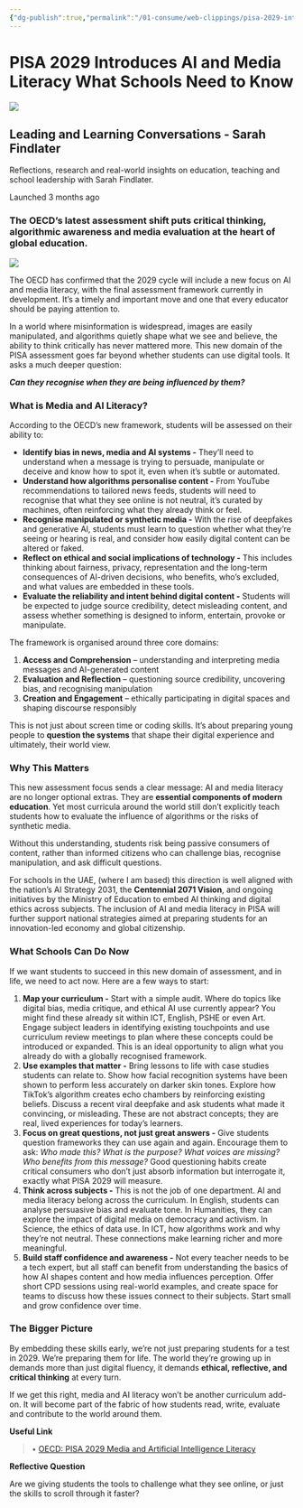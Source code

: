 ```yaml
---
{"dg-publish":true,"permalink":"/01-consume/web-clippings/pisa-2029-introduces-ai-and-media-literacy-what-schools-need-to-know/","title":"PISA 2029 Introduces AI and Media Literacy What Schools Need to Know","tags":["clippings"]}
---
```


# PISA 2029 Introduces AI and Media Literacy What Schools Need to Know
![](https://substackcdn.com/image/fetch/$s_!NrAA!)

## Leading and Learning Conversations - Sarah Findlater

Reflections, research and real-world insights on education, teaching and school leadership with Sarah Findlater.

Launched 3 months ago

### The OECD’s latest assessment shift puts critical thinking, algorithmic awareness and media evaluation at the heart of global education.

![](https://substackcdn.com/image/fetch/$s_!2bEg!)

The OECD has confirmed that the 2029 cycle will include a new focus on AI and media literacy, with the final assessment framework currently in development. It’s a timely and important move and one that every educator should be paying attention to.

In a world where misinformation is widespread, images are easily manipulated, and algorithms quietly shape what we see and believe, the ability to think critically has never mattered more. This new domain of the PISA assessment goes far beyond whether students can use digital tools. It asks a much deeper question:

***Can they recognise when they are being influenced by them?***

### What is Media and AI Literacy?

According to the OECD’s new framework, students will be assessed on their ability to:

- **Identify bias in news, media and AI systems -** They’ll need to understand when a message is trying to persuade, manipulate or deceive and know how to spot it, even when it’s subtle or automated.
- **Understand how algorithms personalise content -** From YouTube recommendations to tailored news feeds, students will need to recognise that what they see online is not neutral, it’s curated by machines, often reinforcing what they already think or feel.
- **Recognise manipulated or synthetic media -** With the rise of deepfakes and generative AI, students must learn to question whether what they’re seeing or hearing is real, and consider how easily digital content can be altered or faked.
- **Reflect on ethical and social implications of technology -** This includes thinking about fairness, privacy, representation and the long-term consequences of AI-driven decisions, who benefits, who’s excluded, and what values are embedded in these tools.
- **Evaluate the reliability and intent behind digital content -** Students will be expected to judge source credibility, detect misleading content, and assess whether something is designed to inform, entertain, provoke or manipulate.

The framework is organised around three core domains:

1. **Access and Comprehension** – understanding and interpreting media messages and AI-generated content
2. **Evaluation and Reflection** – questioning source credibility, uncovering bias, and recognising manipulation
3. **Creation and Engagement** – ethically participating in digital spaces and shaping discourse responsibly

This is not just about screen time or coding skills. It’s about preparing young people to **question the systems** that shape their digital experience and ultimately, their world view.

### Why This Matters

This new assessment focus sends a clear message: AI and media literacy are no longer optional extras. They are **essential components of modern education**. Yet most curricula around the world still don’t explicitly teach students how to evaluate the influence of algorithms or the risks of synthetic media.

Without this understanding, students risk being passive consumers of content, rather than informed citizens who can challenge bias, recognise manipulation, and ask difficult questions.

For schools in the UAE, (where I am based) this direction is well aligned with the nation’s AI Strategy 2031, the **Centennial 2071 Vision**, and ongoing initiatives by the Ministry of Education to embed AI thinking and digital ethics across subjects. The inclusion of AI and media literacy in PISA will further support national strategies aimed at preparing students for an innovation-led economy and global citizenship.

### What Schools Can Do Now

If we want students to succeed in this new domain of assessment, and in life, we need to act now. Here are a few ways to start:

1. **Map your curriculum -** Start with a simple audit. Where do topics like digital bias, media critique, and ethical AI use currently appear? You might find these already sit within ICT, English, PSHE or even Art. Engage subject leaders in identifying existing touchpoints and use curriculum review meetings to plan where these concepts could be introduced or expanded. This is an ideal opportunity to align what you already do with a globally recognised framework.
2. **Use examples that matter -** Bring lessons to life with case studies students can relate to. Show how facial recognition systems have been shown to perform less accurately on darker skin tones. Explore how TikTok’s algorithm creates echo chambers by reinforcing existing beliefs. Discuss a recent viral deepfake and ask students what made it convincing, or misleading. These are not abstract concepts; they are real, lived experiences for today’s learners.
3. **Focus on great questions, not just great answers -** Give students question frameworks they can use again and again. Encourage them to ask: *Who made this? What is the purpose? What voices are missing? Who benefits from this message?* Good questioning habits create critical consumers who don’t just absorb information but interrogate it, exactly what PISA 2029 will measure.
4. **Think across subjects -** This is not the job of one department. AI and media literacy belong across the curriculum. In English, students can analyse persuasive bias and evaluate tone. In Humanities, they can explore the impact of digital media on democracy and activism. In Science, the ethics of data use. In ICT, how algorithms work and why they’re not neutral. These connections make learning richer and more meaningful.
5. **Build staff confidence and awareness -** Not every teacher needs to be a tech expert, but all staff can benefit from understanding the basics of how AI shapes content and how media influences perception. Offer short CPD sessions using real-world examples, and create space for teams to discuss how these issues connect to their subjects. Start small and grow confidence over time.

### The Bigger Picture

By embedding these skills early, we’re not just preparing students for a test in 2029. We’re preparing them for life. The world they’re growing up in demands more than just digital fluency, it demands **ethical, reflective, and critical thinking** at every turn.

If we get this right, media and AI literacy won’t be another curriculum add-on. It will become part of the fabric of how students read, write, evaluate and contribute to the world around them.

**Useful Link**

> • [OECD: PISA 2029 Media and Artificial Intelligence Literacy](https://www.oecd.org/en/about/projects/pisa-2029-media-and-artificial-intelligence-literacy.html)

**Reflective Question**

Are we giving students the tools to challenge what they see online, or just the skills to scroll through it faster?